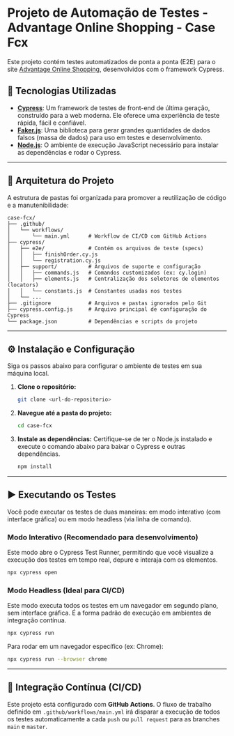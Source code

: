 # Projeto de Automação de Testes - Advantage Online Shopping - Case Fcx

Este projeto contém testes automatizados de ponta a ponta (E2E) para o site [Advantage Online Shopping](https://www.advantageonlineshopping.com/), desenvolvidos com o framework Cypress.

## 🚀 Tecnologias Utilizadas

*   **[Cypress](https://www.cypress.io/)**: Um framework de testes de front-end de última geração, construído para a web moderna. Ele oferece uma experiência de teste rápida, fácil e confiável.
*   **[Faker.js](https://fakerjs.dev/)**: Uma biblioteca para gerar grandes quantidades de dados falsos (massa de dados) para uso em testes e desenvolvimento.
*   **[Node.js](https://nodejs.org/)**: O ambiente de execução JavaScript necessário para instalar as dependências e rodar o Cypress.

---

## 📂 Arquitetura do Projeto

A estrutura de pastas foi organizada para promover a reutilização de código e a manutenibilidade:

```
case-fcx/
├── .github/
│   └── workflows/
│       └── main.yml      # Workflow de CI/CD com GitHub Actions
├── cypress/
│   ├── e2e/              # Contém os arquivos de teste (specs)
│   │   ├── finishOrder.cy.js
│   │   └── registration.cy.js
│   ├── support/          # Arquivos de suporte e configuração
│   │   ├── commands.js   # Comandos customizados (ex: cy.login)
│   │   ├── elements.js   # Centralização dos seletores de elementos (locators)
│   │   └── constants.js  # Constantes usadas nos testes
│   └── ...
├── .gitignore            # Arquivos e pastas ignorados pelo Git
├── cypress.config.js     # Arquivo principal de configuração do Cypress
└── package.json          # Dependências e scripts do projeto
```

---

## ⚙️ Instalação e Configuração

Siga os passos abaixo para configurar o ambiente de testes em sua máquina local.

1.  **Clone o repositório:**
    ```bash
    git clone <url-do-repositorio>
    ```

2.  **Navegue até a pasta do projeto:**
    ```bash
    cd case-fcx
    ```

3.  **Instale as dependências:**
    Certifique-se de ter o Node.js instalado e execute o comando abaixo para baixar o Cypress e outras dependências.
    ```bash
    npm install
    ```

---

## ▶️ Executando os Testes

Você pode executar os testes de duas maneiras: em modo interativo (com interface gráfica) ou em modo headless (via linha de comando).

### Modo Interativo (Recomendado para desenvolvimento)

Este modo abre o Cypress Test Runner, permitindo que você visualize a execução dos testes em tempo real, depure e interaja com os elementos.

```bash
npx cypress open
```

### Modo Headless (Ideal para CI/CD)

Este modo executa todos os testes em um navegador em segundo plano, sem interface gráfica. É a forma padrão de execução em ambientes de integração contínua.

```bash
npx cypress run
```

Para rodar em um navegador específico (ex: Chrome):

```bash
npx cypress run --browser chrome
```

---

## 🤖 Integração Contínua (CI/CD)

Este projeto está configurado com **GitHub Actions**. O fluxo de trabalho definido em `.github/workflows/main.yml` irá disparar a execução de todos os testes automaticamente a cada `push` ou `pull request` para as branches `main` e `master`.
